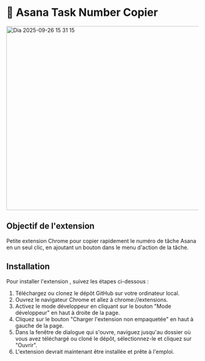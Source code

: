 # 🧰 Asana Task Number Copier

<img width="660" height="482" alt="Dia 2025-09-26 15 31 15" src="https://github.com/user-attachments/assets/21a47a16-0cdb-42cd-b8cb-b0fd3699f198" />

## Objectif de l'extension
Petite extension Chrome pour copier rapidement le numéro de tâche Asana en un seul clic, en ajoutant un bouton dans le menu d'action de la tâche.
## Installation
Pour installer l'extension , suivez les étapes ci-dessous :  
1. Téléchargez ou clonez le dépôt GitHub sur votre ordinateur local.
2. Ouvrez le navigateur Chrome et allez à chrome://extensions.
3. Activez le mode développeur en cliquant sur le bouton "Mode développeur" en haut à droite de la page.
4. Cliquez sur le bouton "Charger l'extension non empaquetée" en haut à gauche de la page.
5. Dans la fenêtre de dialogue qui s'ouvre, naviguez jusqu'au dossier où vous avez téléchargé ou cloné le dépôt, sélectionnez-le et cliquez sur "Ouvrir".
6. L'extension devrait maintenant être installée et prête à l'emploi.
